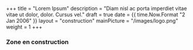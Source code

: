 +++
title = "Lorem Ipsum"
description = "Diam nisl ac porta imperdiet vitae vitae ut dolor, dolor. Cursus vel."
draft = true
date = {{ time.Now.Format "2 Jan 2006" }}
layout = "construction"
mainPicture = "/images/logo.png"
weight = 1
+++

### Zone en construction
